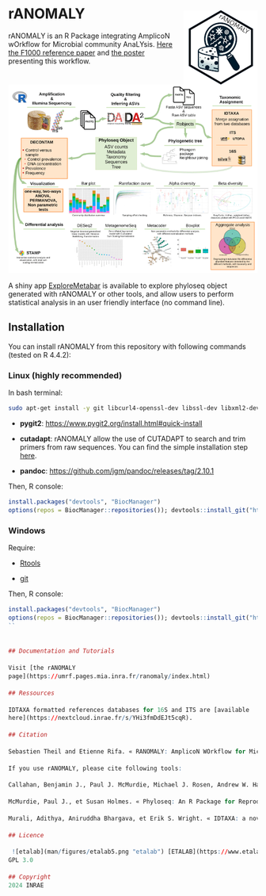
<!-- README.md is generated from README.Rmd. Please edit that file -->

# rANOMALY <a href="https://forgemia.inra.fr/umrf/ranomaly/"><img src="man/figures/ranomaly_logo150px.png" alt="ispickr" align="right" width="150" style="margin-top: 10px; margin-left: 20px;"/></a>



<!-- badges: start -->

<!-- [![Lifecycle: experimental](https://img.shields.io/badge/lifecycle-experimental-orange.svg)](https://www.tidyverse.org/lifecycle/#experimental) -->

<!-- badges: end -->

rANOMALY is an R Package integrating AmplicoN wOrkflow for Microbial community AnaLYsis. [Here the
F1000 reference paper](https://f1000research.com/articles/10-7) and [the
poster](https://hal.archives-ouvertes.fr/hal-02340484/) presenting this workflow.

 ![](man/figures/ranomaly_wf.png "ranomaly")


A shiny app [ExploreMetabar](https://explore-metabar.sk8.inrae.fr/) is available to explore phyloseq object generated with rANOMALY or other tools, and allow users to perform statistical analysis in an user friendly interface (no command line).

## Installation

You can install rANOMALY from this repository with following commands (tested on R 4.4.2):

### Linux (highly recommended)

In bash terminal:

```bash
sudo apt-get install -y git libcurl4-openssl-dev libssl-dev libxml2-dev libgmp3-dev libmpfr-dev cmake zlib1g-dev libglpk40 libglpk-dev liblzma-dev libbz2-dev libfontconfig1-dev libfribidi-dev libharfbuzz-dev libfreetype6-dev libpng-dev libtiff5-dev libjpeg-dev pandoc
```

* **pygit2**: https://www.pygit2.org/install.html#quick-install

* **cutadapt**: rANOMALY allow the use of CUTADAPT to search and trim primers from raw sequences. You can find the simple installation step [here](https://cutadapt.readthedocs.io/en/stable/installation.html).

* **pandoc**: https://github.com/jgm/pandoc/releases/tag/2.10.1

Then, R console: 

``` r
install.packages("devtools", "BiocManager")
options(repos = BiocManager::repositories()); devtools::install_git("https://forgemia.inra.fr/umrf/ranomaly")
```


### Windows

Require: 

- [Rtools](https://cran.r-project.org/bin/windows/Rtools/)

- [git](https://git-scm.com/download/win)


Then, R console: 

``` r
install.packages("devtools", "BiocManager")
options(repos = BiocManager::repositories()); devtools::install_git("https://forgemia.inra.fr/umrf/ranomaly")
``


## Documentation and Tutorials

Visit [the rANOMALY
page](https://umrf.pages.mia.inra.fr/ranomaly/index.html)

## Ressources

IDTAXA formatted references databases for 16S and ITS are [available
here](https://nextcloud.inrae.fr/s/YHi3fmDdEJt5cqR).

## Citation

Sebastien Theil and Etienne Rifa. « RANOMALY: AmplicoN WOrkflow for Microbial Community AnaLYsis ». F1000Research 10 (07/01/2021): 7. https://doi.org/10.12688/f1000research.27268.1.

If you use rANOMALY, please cite following tools:

Callahan, Benjamin J., Paul J. McMurdie, Michael J. Rosen, Andrew W. Han, Amy Jo A. Johnson, et Susan P. Holmes. « DADA2: High-Resolution Sample Inference from Illumina Amplicon Data ». Nature Methods 13, nᵒ 7 (juillet 2016): 581‑83. https://doi.org/10.1038/nmeth.3869.

McMurdie, Paul J., et Susan Holmes. « Phyloseq: An R Package for Reproducible Interactive Analysis and Graphics of Microbiome Census Data ». PLOS ONE 8, nᵒ 4 (22 avril 2013): e61217. https://doi.org/10.1371/journal.pone.0061217.

Murali, Adithya, Aniruddha Bhargava, et Erik S. Wright. « IDTAXA: a novel approach for accurate taxonomic classification of microbiome sequences ». Microbiome 6, nᵒ 1 (9 août 2018): 140. https://doi.org/10.1186/s40168-018-0521-5.

## Licence

 ![etalab](man/figures/etalab5.png "etalab") [ETALAB](https://www.etalab.gouv.fr/wp-content/uploads/2018/11/open-licence.pdf)
GPL 3.0

## Copyright
2024 INRAE
